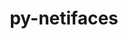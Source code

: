---
title: "py-netifaces"
layout: cache
categories: [package, develop]
meta: {"compilers": ["gcc@=11.4.0", "gcc@=9.4.0", "oneapi@=2024.2.1"], "num_specs": 34, "num_specs_by_stack": {"e4s": 12, "e4s-neoverse-v2": 6, "e4s-neoverse_v1": 4, "e4s-oneapi": 10, "e4s-power": 2, "root": 34}, "oss": ["ubuntu20.04", "ubuntu22.04"], "platforms": ["linux"], "stacks": ["e4s", "e4s-neoverse-v2", "e4s-neoverse_v1", "e4s-oneapi", "e4s-power", "root"], "targets": ["neoverse_v1", "neoverse_v2", "ppc64le", "x86_64_v3"], "versions": ["0.11.0"]}
spec_details: [{"compiler": "gcc@=9.4.0", "hash": "shfrossli2m7kk265ddbcujcuwwjudan", "os": "ubuntu20.04", "platform": "linux", "size": "-", "stacks": ["e4s-power", "root"], "tarball": "https://binaries.spack.io/develop/build_cache/linux-ubuntu20.04-ppc64le/gcc-9.4.0/py-netifaces-0.11.0/linux-ubuntu20.04-ppc64le-gcc-9.4.0-py-netifaces-0.11.0-shfrossli2m7kk265ddbcujcuwwjudan.spack", "target": "ppc64le", "variants": ["build_system=python_pip"], "versions": ["0.11.0"]}, {"compiler": "gcc@=9.4.0", "hash": "vnif5jxpepi3dsk5uczuyk36nbx2l7pg", "os": "ubuntu20.04", "platform": "linux", "size": "-", "stacks": ["e4s-power", "root"], "tarball": "https://binaries.spack.io/develop/build_cache/linux-ubuntu20.04-ppc64le/gcc-9.4.0/py-netifaces-0.11.0/linux-ubuntu20.04-ppc64le-gcc-9.4.0-py-netifaces-0.11.0-vnif5jxpepi3dsk5uczuyk36nbx2l7pg.spack", "target": "ppc64le", "variants": ["build_system=python_pip"], "versions": ["0.11.0"]}, {"compiler": "gcc@=11.4.0", "hash": "d4vjhpadjjyvuxrjl4lekf52c5anxzix", "os": "ubuntu22.04", "platform": "linux", "size": "-", "stacks": ["e4s-neoverse_v1", "root"], "tarball": "https://binaries.spack.io/develop/build_cache/linux-ubuntu22.04-neoverse_v1/gcc-11.4.0/py-netifaces-0.11.0/linux-ubuntu22.04-neoverse_v1-gcc-11.4.0-py-netifaces-0.11.0-d4vjhpadjjyvuxrjl4lekf52c5anxzix.spack", "target": "neoverse_v1", "variants": ["build_system=python_pip"], "versions": ["0.11.0"]}, {"compiler": "gcc@=11.4.0", "hash": "vqcfmmsxqhzkdy6f5haglccjopoyozup", "os": "ubuntu22.04", "platform": "linux", "size": "-", "stacks": ["e4s-neoverse_v1", "root"], "tarball": "https://binaries.spack.io/develop/build_cache/linux-ubuntu22.04-neoverse_v1/gcc-11.4.0/py-netifaces-0.11.0/linux-ubuntu22.04-neoverse_v1-gcc-11.4.0-py-netifaces-0.11.0-vqcfmmsxqhzkdy6f5haglccjopoyozup.spack", "target": "neoverse_v1", "variants": ["build_system=python_pip"], "versions": ["0.11.0"]}, {"compiler": "gcc@=11.4.0", "hash": "7pm76xl5lnqdt7o2ya4cvesyuqcg5lue", "os": "ubuntu22.04", "platform": "linux", "size": "-", "stacks": ["e4s-neoverse_v1", "root"], "tarball": "https://binaries.spack.io/develop/build_cache/linux-ubuntu22.04-neoverse_v1/gcc-11.4.0/py-netifaces-0.11.0/linux-ubuntu22.04-neoverse_v1-gcc-11.4.0-py-netifaces-0.11.0-7pm76xl5lnqdt7o2ya4cvesyuqcg5lue.spack", "target": "neoverse_v1", "variants": ["build_system=python_pip"], "versions": ["0.11.0"]}, {"compiler": "gcc@=11.4.0", "hash": "3nwv7m6qutlwxx36xhytqwxp7xh3a5n2", "os": "ubuntu22.04", "platform": "linux", "size": "-", "stacks": ["e4s-neoverse_v1", "root"], "tarball": "https://binaries.spack.io/develop/build_cache/linux-ubuntu22.04-neoverse_v1/gcc-11.4.0/py-netifaces-0.11.0/linux-ubuntu22.04-neoverse_v1-gcc-11.4.0-py-netifaces-0.11.0-3nwv7m6qutlwxx36xhytqwxp7xh3a5n2.spack", "target": "neoverse_v1", "variants": ["build_system=python_pip"], "versions": ["0.11.0"]}, {"compiler": "gcc@=11.4.0", "hash": "mmjawrka6df4lymjkj7ldtkbwcqaaaph", "os": "ubuntu22.04", "platform": "linux", "size": "-", "stacks": ["e4s-neoverse-v2", "root"], "tarball": "https://binaries.spack.io/develop/build_cache/linux-ubuntu22.04-neoverse_v2/gcc-11.4.0/py-netifaces-0.11.0/linux-ubuntu22.04-neoverse_v2-gcc-11.4.0-py-netifaces-0.11.0-mmjawrka6df4lymjkj7ldtkbwcqaaaph.spack", "target": "neoverse_v2", "variants": ["build_system=python_pip"], "versions": ["0.11.0"]}, {"compiler": "gcc@=11.4.0", "hash": "bempz6chzwgiujatk43kk5y5sjd55rck", "os": "ubuntu22.04", "platform": "linux", "size": "-", "stacks": ["e4s-neoverse-v2", "root"], "tarball": "https://binaries.spack.io/develop/build_cache/linux-ubuntu22.04-neoverse_v2/gcc-11.4.0/py-netifaces-0.11.0/linux-ubuntu22.04-neoverse_v2-gcc-11.4.0-py-netifaces-0.11.0-bempz6chzwgiujatk43kk5y5sjd55rck.spack", "target": "neoverse_v2", "variants": ["build_system=python_pip"], "versions": ["0.11.0"]}, {"compiler": "gcc@=11.4.0", "hash": "iey5cjsi4apozczrqvicqmt4n2vvisps", "os": "ubuntu22.04", "platform": "linux", "size": "-", "stacks": ["e4s-neoverse-v2", "root"], "tarball": "https://binaries.spack.io/develop/build_cache/linux-ubuntu22.04-neoverse_v2/gcc-11.4.0/py-netifaces-0.11.0/linux-ubuntu22.04-neoverse_v2-gcc-11.4.0-py-netifaces-0.11.0-iey5cjsi4apozczrqvicqmt4n2vvisps.spack", "target": "neoverse_v2", "variants": ["build_system=python_pip"], "versions": ["0.11.0"]}, {"compiler": "gcc@=11.4.0", "hash": "t4p46nw4bkkzl7zaw7m62yhehbqv3ndi", "os": "ubuntu22.04", "platform": "linux", "size": "-", "stacks": ["e4s-neoverse-v2", "root"], "tarball": "https://binaries.spack.io/develop/build_cache/linux-ubuntu22.04-neoverse_v2/gcc-11.4.0/py-netifaces-0.11.0/linux-ubuntu22.04-neoverse_v2-gcc-11.4.0-py-netifaces-0.11.0-t4p46nw4bkkzl7zaw7m62yhehbqv3ndi.spack", "target": "neoverse_v2", "variants": ["build_system=python_pip"], "versions": ["0.11.0"]}, {"compiler": "gcc@=11.4.0", "hash": "phn576qttoiawstznl4ikoy5dudps52r", "os": "ubuntu22.04", "platform": "linux", "size": "-", "stacks": ["e4s-neoverse-v2", "root"], "tarball": "https://binaries.spack.io/develop/build_cache/linux-ubuntu22.04-neoverse_v2/gcc-11.4.0/py-netifaces-0.11.0/linux-ubuntu22.04-neoverse_v2-gcc-11.4.0-py-netifaces-0.11.0-phn576qttoiawstznl4ikoy5dudps52r.spack", "target": "neoverse_v2", "variants": ["build_system=python_pip"], "versions": ["0.11.0"]}, {"compiler": "gcc@=11.4.0", "hash": "zpe7qnnjqs46ll3esgjov42qne4x66md", "os": "ubuntu22.04", "platform": "linux", "size": "-", "stacks": ["e4s-neoverse-v2", "root"], "tarball": "https://binaries.spack.io/develop/build_cache/linux-ubuntu22.04-neoverse_v2/gcc-11.4.0/py-netifaces-0.11.0/linux-ubuntu22.04-neoverse_v2-gcc-11.4.0-py-netifaces-0.11.0-zpe7qnnjqs46ll3esgjov42qne4x66md.spack", "target": "neoverse_v2", "variants": ["build_system=python_pip"], "versions": ["0.11.0"]}, {"compiler": "gcc@=11.4.0", "hash": "hn7rxl3jf7kxku7wisz7hqkmzwqqedm4", "os": "ubuntu22.04", "platform": "linux", "size": "-", "stacks": ["e4s", "root"], "tarball": "https://binaries.spack.io/develop/build_cache/linux-ubuntu22.04-x86_64_v3/gcc-11.4.0/py-netifaces-0.11.0/linux-ubuntu22.04-x86_64_v3-gcc-11.4.0-py-netifaces-0.11.0-hn7rxl3jf7kxku7wisz7hqkmzwqqedm4.spack", "target": "x86_64_v3", "variants": ["build_system=python_pip"], "versions": ["0.11.0"]}, {"compiler": "gcc@=11.4.0", "hash": "cifqr5hao3r463obrrz5npmw66ldamwz", "os": "ubuntu22.04", "platform": "linux", "size": "-", "stacks": ["e4s", "root"], "tarball": "https://binaries.spack.io/develop/build_cache/linux-ubuntu22.04-x86_64_v3/gcc-11.4.0/py-netifaces-0.11.0/linux-ubuntu22.04-x86_64_v3-gcc-11.4.0-py-netifaces-0.11.0-cifqr5hao3r463obrrz5npmw66ldamwz.spack", "target": "x86_64_v3", "variants": ["build_system=python_pip"], "versions": ["0.11.0"]}, {"compiler": "gcc@=11.4.0", "hash": "ithprfvwruvmcjltxf2vpki62yyfk6hp", "os": "ubuntu22.04", "platform": "linux", "size": "-", "stacks": ["e4s", "root"], "tarball": "https://binaries.spack.io/develop/build_cache/linux-ubuntu22.04-x86_64_v3/gcc-11.4.0/py-netifaces-0.11.0/linux-ubuntu22.04-x86_64_v3-gcc-11.4.0-py-netifaces-0.11.0-ithprfvwruvmcjltxf2vpki62yyfk6hp.spack", "target": "x86_64_v3", "variants": ["build_system=python_pip"], "versions": ["0.11.0"]}, {"compiler": "gcc@=11.4.0", "hash": "ocfxtyfuy7o7ijyxyd2cvnda4wemwyoc", "os": "ubuntu22.04", "platform": "linux", "size": "-", "stacks": ["e4s", "root"], "tarball": "https://binaries.spack.io/develop/build_cache/linux-ubuntu22.04-x86_64_v3/gcc-11.4.0/py-netifaces-0.11.0/linux-ubuntu22.04-x86_64_v3-gcc-11.4.0-py-netifaces-0.11.0-ocfxtyfuy7o7ijyxyd2cvnda4wemwyoc.spack", "target": "x86_64_v3", "variants": ["build_system=python_pip"], "versions": ["0.11.0"]}, {"compiler": "gcc@=11.4.0", "hash": "5umexjeadwjqimgjbdv26j2zj35ffxsi", "os": "ubuntu22.04", "platform": "linux", "size": "-", "stacks": ["e4s", "root"], "tarball": "https://binaries.spack.io/develop/build_cache/linux-ubuntu22.04-x86_64_v3/gcc-11.4.0/py-netifaces-0.11.0/linux-ubuntu22.04-x86_64_v3-gcc-11.4.0-py-netifaces-0.11.0-5umexjeadwjqimgjbdv26j2zj35ffxsi.spack", "target": "x86_64_v3", "variants": ["build_system=python_pip"], "versions": ["0.11.0"]}, {"compiler": "gcc@=11.4.0", "hash": "ee5amlztaegyb6qbm4xiptvrwmketqpb", "os": "ubuntu22.04", "platform": "linux", "size": "-", "stacks": ["e4s", "root"], "tarball": "https://binaries.spack.io/develop/build_cache/linux-ubuntu22.04-x86_64_v3/gcc-11.4.0/py-netifaces-0.11.0/linux-ubuntu22.04-x86_64_v3-gcc-11.4.0-py-netifaces-0.11.0-ee5amlztaegyb6qbm4xiptvrwmketqpb.spack", "target": "x86_64_v3", "variants": ["build_system=python_pip"], "versions": ["0.11.0"]}, {"compiler": "gcc@=11.4.0", "hash": "yeozgqab7tdybv7z6ikij6fwok7gl47v", "os": "ubuntu22.04", "platform": "linux", "size": "-", "stacks": ["e4s", "root"], "tarball": "https://binaries.spack.io/develop/build_cache/linux-ubuntu22.04-x86_64_v3/gcc-11.4.0/py-netifaces-0.11.0/linux-ubuntu22.04-x86_64_v3-gcc-11.4.0-py-netifaces-0.11.0-yeozgqab7tdybv7z6ikij6fwok7gl47v.spack", "target": "x86_64_v3", "variants": ["build_system=python_pip"], "versions": ["0.11.0"]}, {"compiler": "gcc@=11.4.0", "hash": "f5l4qcw3yrwsgmcirqiup2pajkbfxpnz", "os": "ubuntu22.04", "platform": "linux", "size": "-", "stacks": ["e4s", "root"], "tarball": "https://binaries.spack.io/develop/build_cache/linux-ubuntu22.04-x86_64_v3/gcc-11.4.0/py-netifaces-0.11.0/linux-ubuntu22.04-x86_64_v3-gcc-11.4.0-py-netifaces-0.11.0-f5l4qcw3yrwsgmcirqiup2pajkbfxpnz.spack", "target": "x86_64_v3", "variants": ["build_system=python_pip"], "versions": ["0.11.0"]}, {"compiler": "gcc@=11.4.0", "hash": "fpb4dtlg3kzvhblyr2x5el4wrbndc4da", "os": "ubuntu22.04", "platform": "linux", "size": "-", "stacks": ["e4s", "root"], "tarball": "https://binaries.spack.io/develop/build_cache/linux-ubuntu22.04-x86_64_v3/gcc-11.4.0/py-netifaces-0.11.0/linux-ubuntu22.04-x86_64_v3-gcc-11.4.0-py-netifaces-0.11.0-fpb4dtlg3kzvhblyr2x5el4wrbndc4da.spack", "target": "x86_64_v3", "variants": ["build_system=python_pip"], "versions": ["0.11.0"]}, {"compiler": "gcc@=11.4.0", "hash": "t6zdf3gjfuq74ye4zwzzwwpqeporqg7s", "os": "ubuntu22.04", "platform": "linux", "size": "-", "stacks": ["e4s", "root"], "tarball": "https://binaries.spack.io/develop/build_cache/linux-ubuntu22.04-x86_64_v3/gcc-11.4.0/py-netifaces-0.11.0/linux-ubuntu22.04-x86_64_v3-gcc-11.4.0-py-netifaces-0.11.0-t6zdf3gjfuq74ye4zwzzwwpqeporqg7s.spack", "target": "x86_64_v3", "variants": ["build_system=python_pip"], "versions": ["0.11.0"]}, {"compiler": "gcc@=11.4.0", "hash": "rm6bxv6kebrwsu6jkhqnm6tgkcx2g2to", "os": "ubuntu22.04", "platform": "linux", "size": "-", "stacks": ["e4s", "root"], "tarball": "https://binaries.spack.io/develop/build_cache/linux-ubuntu22.04-x86_64_v3/gcc-11.4.0/py-netifaces-0.11.0/linux-ubuntu22.04-x86_64_v3-gcc-11.4.0-py-netifaces-0.11.0-rm6bxv6kebrwsu6jkhqnm6tgkcx2g2to.spack", "target": "x86_64_v3", "variants": ["build_system=python_pip"], "versions": ["0.11.0"]}, {"compiler": "gcc@=11.4.0", "hash": "ismv4oeqc56mxjx6wr5vtxjwulff35ub", "os": "ubuntu22.04", "platform": "linux", "size": "-", "stacks": ["e4s", "root"], "tarball": "https://binaries.spack.io/develop/build_cache/linux-ubuntu22.04-x86_64_v3/gcc-11.4.0/py-netifaces-0.11.0/linux-ubuntu22.04-x86_64_v3-gcc-11.4.0-py-netifaces-0.11.0-ismv4oeqc56mxjx6wr5vtxjwulff35ub.spack", "target": "x86_64_v3", "variants": ["build_system=python_pip"], "versions": ["0.11.0"]}, {"compiler": "oneapi@=2024.2.1", "hash": "vzwwmfsatxsdcpgkirv7jtpcgddszrtx", "os": "ubuntu22.04", "platform": "linux", "size": "-", "stacks": ["e4s-oneapi", "root"], "tarball": "https://binaries.spack.io/develop/build_cache/linux-ubuntu22.04-x86_64_v3/oneapi-2024.2.1/py-netifaces-0.11.0/linux-ubuntu22.04-x86_64_v3-oneapi-2024.2.1-py-netifaces-0.11.0-vzwwmfsatxsdcpgkirv7jtpcgddszrtx.spack", "target": "x86_64_v3", "variants": ["build_system=python_pip"], "versions": ["0.11.0"]}, {"compiler": "oneapi@=2024.2.1", "hash": "3qwbtzy7nsivjmnmuxg5fiupzxa4vcoy", "os": "ubuntu22.04", "platform": "linux", "size": "-", "stacks": ["e4s-oneapi", "root"], "tarball": "https://binaries.spack.io/develop/build_cache/linux-ubuntu22.04-x86_64_v3/oneapi-2024.2.1/py-netifaces-0.11.0/linux-ubuntu22.04-x86_64_v3-oneapi-2024.2.1-py-netifaces-0.11.0-3qwbtzy7nsivjmnmuxg5fiupzxa4vcoy.spack", "target": "x86_64_v3", "variants": ["build_system=python_pip"], "versions": ["0.11.0"]}, {"compiler": "oneapi@=2024.2.1", "hash": "4psjygl6s7xvl4eoo72gfepvu73t4gq5", "os": "ubuntu22.04", "platform": "linux", "size": "-", "stacks": ["e4s-oneapi", "root"], "tarball": "https://binaries.spack.io/develop/build_cache/linux-ubuntu22.04-x86_64_v3/oneapi-2024.2.1/py-netifaces-0.11.0/linux-ubuntu22.04-x86_64_v3-oneapi-2024.2.1-py-netifaces-0.11.0-4psjygl6s7xvl4eoo72gfepvu73t4gq5.spack", "target": "x86_64_v3", "variants": ["build_system=python_pip"], "versions": ["0.11.0"]}, {"compiler": "oneapi@=2024.2.1", "hash": "dd3vabochfy6nlkze6an6mbz7d2uwvyv", "os": "ubuntu22.04", "platform": "linux", "size": "-", "stacks": ["e4s-oneapi", "root"], "tarball": "https://binaries.spack.io/develop/build_cache/linux-ubuntu22.04-x86_64_v3/oneapi-2024.2.1/py-netifaces-0.11.0/linux-ubuntu22.04-x86_64_v3-oneapi-2024.2.1-py-netifaces-0.11.0-dd3vabochfy6nlkze6an6mbz7d2uwvyv.spack", "target": "x86_64_v3", "variants": ["build_system=python_pip"], "versions": ["0.11.0"]}, {"compiler": "oneapi@=2024.2.1", "hash": "hddhdhsfuokrcsxh6opbyc2k4qkh52y3", "os": "ubuntu22.04", "platform": "linux", "size": "-", "stacks": ["e4s-oneapi", "root"], "tarball": "https://binaries.spack.io/develop/build_cache/linux-ubuntu22.04-x86_64_v3/oneapi-2024.2.1/py-netifaces-0.11.0/linux-ubuntu22.04-x86_64_v3-oneapi-2024.2.1-py-netifaces-0.11.0-hddhdhsfuokrcsxh6opbyc2k4qkh52y3.spack", "target": "x86_64_v3", "variants": ["build_system=python_pip"], "versions": ["0.11.0"]}, {"compiler": "oneapi@=2024.2.1", "hash": "gl6nnzxh7foolhf74lrqsg7marj2k3y3", "os": "ubuntu22.04", "platform": "linux", "size": "-", "stacks": ["e4s-oneapi", "root"], "tarball": "https://binaries.spack.io/develop/build_cache/linux-ubuntu22.04-x86_64_v3/oneapi-2024.2.1/py-netifaces-0.11.0/linux-ubuntu22.04-x86_64_v3-oneapi-2024.2.1-py-netifaces-0.11.0-gl6nnzxh7foolhf74lrqsg7marj2k3y3.spack", "target": "x86_64_v3", "variants": ["build_system=python_pip"], "versions": ["0.11.0"]}, {"compiler": "oneapi@=2024.2.1", "hash": "dwibngmkbfbzkizppd2dajaxoowqgzvt", "os": "ubuntu22.04", "platform": "linux", "size": "-", "stacks": ["e4s-oneapi", "root"], "tarball": "https://binaries.spack.io/develop/build_cache/linux-ubuntu22.04-x86_64_v3/oneapi-2024.2.1/py-netifaces-0.11.0/linux-ubuntu22.04-x86_64_v3-oneapi-2024.2.1-py-netifaces-0.11.0-dwibngmkbfbzkizppd2dajaxoowqgzvt.spack", "target": "x86_64_v3", "variants": ["build_system=python_pip"], "versions": ["0.11.0"]}, {"compiler": "oneapi@=2024.2.1", "hash": "jijpgh3aybivva32sgjbuzjrmjjajphi", "os": "ubuntu22.04", "platform": "linux", "size": "-", "stacks": ["e4s-oneapi", "root"], "tarball": "https://binaries.spack.io/develop/build_cache/linux-ubuntu22.04-x86_64_v3/oneapi-2024.2.1/py-netifaces-0.11.0/linux-ubuntu22.04-x86_64_v3-oneapi-2024.2.1-py-netifaces-0.11.0-jijpgh3aybivva32sgjbuzjrmjjajphi.spack", "target": "x86_64_v3", "variants": ["build_system=python_pip"], "versions": ["0.11.0"]}, {"compiler": "oneapi@=2024.2.1", "hash": "rt2tbsn5x445yqzt4o3fbrbnt65oagdl", "os": "ubuntu22.04", "platform": "linux", "size": "-", "stacks": ["e4s-oneapi", "root"], "tarball": "https://binaries.spack.io/develop/build_cache/linux-ubuntu22.04-x86_64_v3/oneapi-2024.2.1/py-netifaces-0.11.0/linux-ubuntu22.04-x86_64_v3-oneapi-2024.2.1-py-netifaces-0.11.0-rt2tbsn5x445yqzt4o3fbrbnt65oagdl.spack", "target": "x86_64_v3", "variants": ["build_system=python_pip"], "versions": ["0.11.0"]}, {"compiler": "oneapi@=2024.2.1", "hash": "tonb253u7rw6shxxzzo42b6wmfcgwupu", "os": "ubuntu22.04", "platform": "linux", "size": "-", "stacks": ["e4s-oneapi", "root"], "tarball": "https://binaries.spack.io/develop/build_cache/linux-ubuntu22.04-x86_64_v3/oneapi-2024.2.1/py-netifaces-0.11.0/linux-ubuntu22.04-x86_64_v3-oneapi-2024.2.1-py-netifaces-0.11.0-tonb253u7rw6shxxzzo42b6wmfcgwupu.spack", "target": "x86_64_v3", "variants": ["build_system=python_pip"], "versions": ["0.11.0"]}]
---